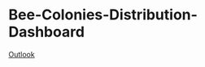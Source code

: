 # Bee-Colonies-Distribution-Dashboard

[Outlook](https://github.com/Naftal-Rainer/Bee-Colonies-Distribution-Dashboard/blob/main/Images/newplot.png)

